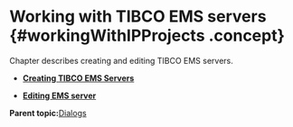 # Working with TIBCO EMS servers {#workingWithIPProjects .concept}

Chapter describes creating and editing TIBCO EMS servers.

-   **[Creating TIBCO EMS Servers](../../../../modules/pigeon/setup/dialogs/creatingEMSServer.md)**  

-   **[Editing EMS server](../../../../modules/pigeon/setup/dialogs/editingEMSServer.md)**  


**Parent topic:**[Dialogs](../../../../modules/pigeon/setup/dialogs/dialogs.md)

